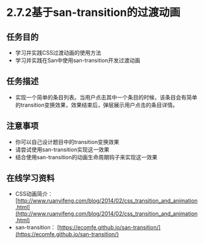 # 2.7.2基于san-transition的过渡动画

## 任务目的
* 学习并实践CSS过渡动画的使用方法
* 学习并实践在San中使用san-transition开发过渡动画

## 任务描述
* 实现一个简单的条目列表。当用户点击其中一个条目的时候，该条目会有简单的transition变换效果，效果结束后，弹层展示用户点击的条目详情。

## 注意事项
* 你可以自己设计题目中的transition变换效果
* 请尝试使用san-transition实现这一效果
* 结合使用san-transition的动画生命周期钩子来实现这一效果

## 在线学习资料
* CSS动画简介：[http://www.ruanyifeng.com/blog/2014/02/css_transition_and_animation.html](http://www.ruanyifeng.com/blog/2014/02/css_transition_and_animation.html)
* san-transition： [https://ecomfe.github.io/san-transition/](https://ecomfe.github.io/san-transition/)